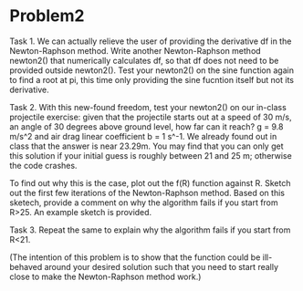 # Problem2

Task 1. We can actually relieve the user of providing the derivative df in the Newton-Raphson method. Write another Newton-Raphson method newton2() that numerically calculates df, so that df does not need to be provided outside newton2(). Test your newton2() on the sine function again to find a root at pi, this time only providing the sine fucntion itself but not its derivative.

Task 2. With this new-found freedom, test your newton2() on our in-class projectile exercise: given that the projectile starts out at a speed of 30 m/s, an angle of 30 degrees above ground level, how far can it reach? g = 9.8 m/s^2 and air drag linear coefficient b = 1 s^-1. We already found out in class that the answer is near 23.29m. You may find that you can only get this solution if your initial guess is roughly between 21 and 25 m; otherwise the code crashes.  

To find out why this is the case, plot out the f(R) function against R. Sketch out the first few iterations of the Newton-Raphson method. Based on this sketech, provide a comment on why the algorithm fails if you start from R>25. An example sketch is provided.

Task 3. Repeat the same to explain why the algorithm fails if you start from R<21.

(The intention of this problem is to show that the function could be ill-behaved around your desired solution such that you need to start really close to make the Newton-Raphson method work.)
